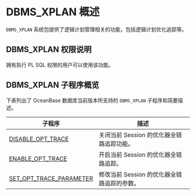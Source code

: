 # DBMS_XPLAN 概述

`DBMS_XPLAN` 系统包提供了逻辑计划管理相关的功能，包括逻辑计划优化追踪等。

## DBMS_XPLAN 权限说明

拥有执行 PL SQL 权限的用户可以使用该功能。

## DBMS_XPLAN 子程序概览

下表列出了 OceanBase 数据库当前版本所支持的 `DBMS_XPLAN` 子程序和简要描述。

| 子程序 | 描述 |
| --- | --- |
| [DISABLE_OPT_TRACE](2.disable-opt-trace-mysql.md) | 关闭当前 Session 的优化器全链路追踪功能。 |
| [ENABLE_OPT_TRACE](3.enable-opt-trace-mysql.md) | 开启当前 Session 的优化器全链路追踪。 |
| [SET_OPT_TRACE_PARAMETER](4.set-opt-trace-parameter-mysql.md) | 修改当前 Session 的优化器全链路追踪的参数。 |
